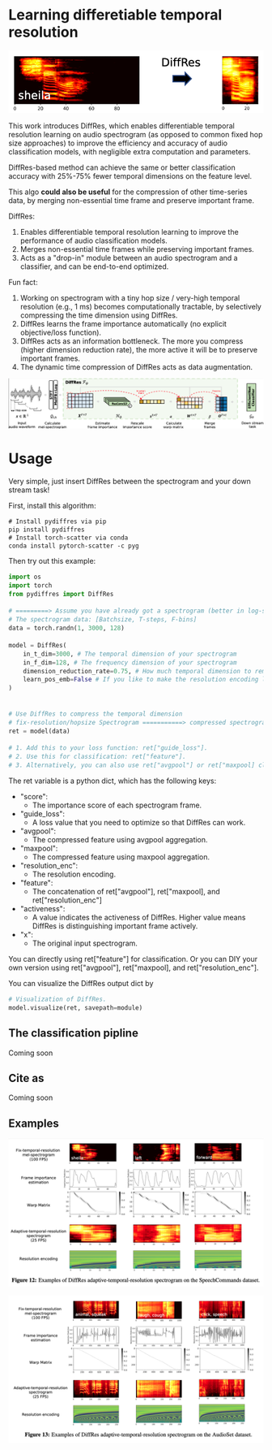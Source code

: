 # Learning differetiable temporal resolution

![main](pics/demo.png)

This work introduces DiffRes, which enables differentiable temporal resolution learning on audio spectrogram (as opposed to common fixed hop size approaches) to improve the efficiency and accuracy of audio classification models, with negligible extra computation and parameters.


DiffRes-based method can achieve the same or better classification accuracy with 25%-75% fewer temporal dimensions on the feature level.

This algo **could also be useful** for the compression of other time-series data, by merging non-essential time frame and preserve important frame.

DiffRes: 
1. Enables differentiable temporal resolution learning to improve the performance of audio classification models. 
2. Merges non-essential time frames while preserving important frames. 
3. Acts as a "drop-in" module between an audio spectrogram and a classifier, and can be end-to-end optimized.

Fun fact:
1. Working on spectrogram with a tiny hop size / very-high temporal resolution (e.g., 1 ms) becomes computationally tractable, by selectively compressing the time dimension using DiffRes.
2. DiffRes learns the frame importance automatically (no explicit objective/loss function). 
3. DiffRes acts as an information bottleneck. The more you compress (higher dimension reduction rate), the more active it will be to preserve important frames.
4. The dynamic time compression of DiffRes acts as data augmentation.

![main](pics/main.png)

# Usage

Very simple, just insert DiffRes between the spectrogram and your down stream task!

First, install this algorithm:
```shell
# Install pydiffres via pip
pip install pydiffres
# Install torch-scatter via conda
conda install pytorch-scatter -c pyg
```

Then try out this example:

```python
import os
import torch
from pydiffres import DiffRes

# =========> Assume you have already got a spectrogram (better in log-scale)
# The spectrogram data: [Batchsize, T-steps, F-bins]
data = torch.randn(1, 3000, 128)  

model = DiffRes(
    in_t_dim=3000, # The temporal dimension of your spectrogram
    in_f_dim=128, # The frequency dimension of your spectrogram
    dimension_reduction_rate=0.75, # How much temporal dimension to remove
    learn_pos_emb=False # If you like to make the resolution encoding learnable
)


# Use DiffRes to compress the temporal dimension
# fix-resolution/hopsize Spectrogram ===========> compressed spectrogram
ret = model(data)

# 1. Add this to your loss function: ret["guide_loss"].
# 2. Use this for classification: ret["feature"].
# 3. Alternatively, you can also use ret["avgpool"] or ret["maxpool] classification with/without ret["resolution_enc"] for classification.

```

The ret variable is a python dict, which has the following keys:

- "score": 
  - The importance score of each spectrogram frame.
- "guide_loss": 
  - A loss value that you need to optimize so that DiffRes can work.
- "avgpool": 
  - The compressed feature using avgpool aggregation.
- "maxpool": 
  - The compressed feature using maxpool aggregation.
- "resolution_enc":
  -  The resolution encoding.
- "feature": 
  - The concatenation of ret["avgpool"], ret["maxpool], and ret["resolution_enc"]
- "activeness": 
  - A value indicates the activeness of DiffRes. Higher value means DiffRes is distinguishing important frame actively.
- "x": 
  - The original input spectrogram.

You can directly using ret["feature"] for classification. Or you can DIY your own version using ret["avgpool"], ret["maxpool], and ret["resolution_enc"].

You can visualize the DiffRes output dict by
```python
# Visualization of DiffRes. 
model.visualize(ret, savepath=module)
```

## The classification pipline

Coming soon

## Cite as

Coming soon


## Examples

![main](pics/example-sc.png)

![main](pics/example-as.png)